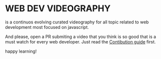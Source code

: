 # WEB DEV VIDEOGRAPHY

is a continuos evolving curated videography for all topic related to web development most focused on 
javascript.

And please, open a PR submiting a video that you think is so good that is a must watch for every web 
developer. Just read the [Contibution guide](./CONTRIBUTING.md) first.

happy learning!
